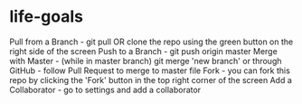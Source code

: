 # life-goals

Pull from a Branch - git pull 
  OR clone the repo using the green button on the right side of the screen
Push to a Branch - git push origin master
Merge with Master - (while in master branch) git merge 'new branch' 
  or through GitHub - follow Pull Request to merge to master file
Fork - you can fork this repo by clicking the 'Fork' button in the top right corner of the screen
Add a Collaborator - go to settings and add a collaborator
